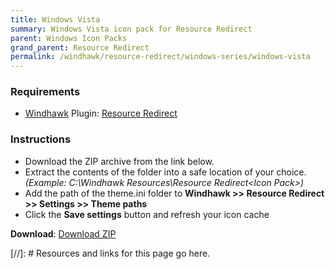 ```yaml
---
title: Windows Vista
summary: Windows Vista icon pack for Resource Redirect
parent: Windows Icon Packs
grand_parent: Resource Redirect
permalink: /windhawk/resource-redirect/windows-series/windows-vista
---
```


### Requirements

- [Windhawk] Plugin: [Resource Redirect]

### Instructions

 - Download the ZIP archive from the link below.
 - Extract the contents of the folder into a safe location of your choice. *(Example: C:\Windhawk Resources\Resource Redirect\<Icon Pack>\)*
 - Add the path of the theme.ini folder to **Windhawk >> Resource Redirect >> Settings >> Theme paths**
 - Click the **Save settings** button and refresh your icon cache
 
 **Download**: [Download ZIP]
 
 <!-- ////////////////////////////////////////////////////////////////////////////////////////////////////////////////////// -->
 
 [//]: # Resources and links for this page go here.
 
[Windhawk]: https://windhawk.net/
[Resource Redirect]: https://windhawk.net/mods/icon-resource-redirect
[Download ZIP]: https://gitlab.com/the-back-room/resource-redirect/-/archive/main/resource-redirect-main.zip?ref_type=heads?path=icon-packs/Windows-Vista

 <!-- ////////////////////////////////////////////////////////////////////////////////////////////////////////////////////// -->
 